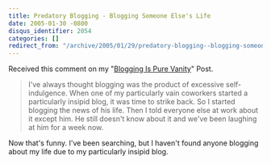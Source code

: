 ```yaml
---
title: Predatory Blogging - Blogging Someone Else's Life
date: 2005-01-30 -0800
disqus_identifier: 2054
categories: []
redirect_from: "/archive/2005/01/29/predatory-blogging--blogging-someone-elses-life.aspx/"
---
```


Received this comment on my "[Blogging Is Pure
Vanity](https://haacked.com/archive/2004/10/08/1322.aspx)" Post.

> I've always thought blogging was the product of excessive
> self-indulgence. When one of my particularly vain coworkers started a
> particularly insipid blog, it was time to strike back. So I started
> blogging the news of his life. Then I told everyone else at work about
> it except him. He still doesn't know about it and we've been laughing
> at him for a week now.

Now that's funny. I've been searching, but I haven't found anyone
blogging about my life due to my particularly insipid blog.

